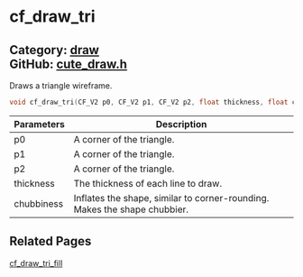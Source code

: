 [](../header.md ':include')

# cf_draw_tri

Category: [draw](/api_reference?id=draw)  
GitHub: [cute_draw.h](https://github.com/RandyGaul/cute_framework/blob/master/include/cute_draw.h)  
---

Draws a triangle wireframe.

```cpp
void cf_draw_tri(CF_V2 p0, CF_V2 p1, CF_V2 p2, float thickness, float chubbiness);
```

Parameters | Description
--- | ---
p0 | A corner of the triangle.
p1 | A corner of the triangle.
p2 | A corner of the triangle.
thickness | The thickness of each line to draw.
chubbiness | Inflates the shape, similar to corner-rounding. Makes the shape chubbier.

## Related Pages

[cf_draw_tri_fill](/draw/cf_draw_tri_fill.md)  

